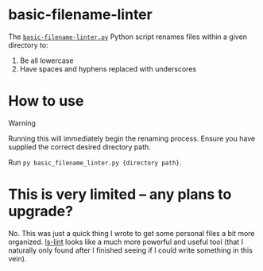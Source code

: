 # basic-filename-linter

The [`basic-filename-linter.py`](https://github.com/chrisphu/basic-filename-linter/blob/main/basic_filename_linter.py) Python script renames files within a given directory to:
1. Be all lowercase
2. Have spaces and hyphens replaced with underscores

# How to use

>[!WARNING]
>Running this will immediately begin the renaming process. Ensure you have supplied the correct desired directory path.

Run `py basic_filename_linter.py {directory path}`.

# This is very limited – any plans to upgrade?

No. This was just a quick thing I wrote to get some personal files a bit more organized. [ls-lint](https://github.com/loeffel-io/ls-lint) looks like a much more powerful and useful tool (that I naturally only found after I finished seeing if I could write something in this vein).
